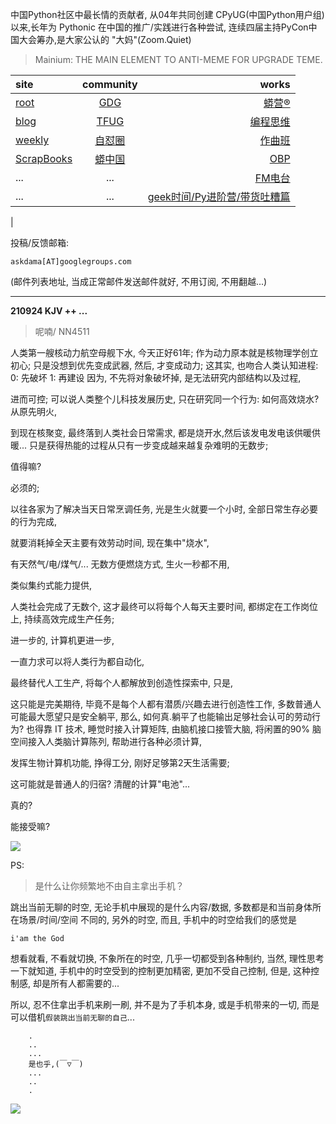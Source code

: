 中国Python社区中最长情的贡献者, 从04年共同创建 CPyUG(中国Python用户组)以来,长年为 Pythonic 在中国的推广/实践进行各种尝试, 连续四届主持PyCon中国大会筹办,是大家公认的 "大妈"(Zoom.Quiet)

> Mainium: THE MAIN ELEMENT TO ANTI-MEME FOR UPGRADE TEME.

| site | community | works |
| :-----| :----: | ----: |
| [root](http://zoomquiet.io/) | [GDG](https://blog.zhgdg.org/) | [蟒营®](https://doc.101.camp/) |
| [blog](https://blog.zoomquiet.io/pages/zoomquiet.html) | [TFUG](http://zh.tfug.world/) | [编程思维](https://py.101.camp/) |
| [weekly](http://weekly.pychina.org/) | [自怼圈](https://du.101.camp/) | [作曲班](https://mu.101.camp/) |
| [ScrapBooks](https://zoomquiet.io/collection.html) | [蟒中国](https://pychina.org/) | [OBP](https://zoomquiet.io/obp/index.html) |
| ... | ... | [FM电台](https://fm.101.camp/) |
| ... | ... | [geek时间/Py进阶营/带货吐糟篇](https://fm.101.camp/2020/geek2py-dama.html) 
 |


投稿/反馈邮箱:

    askdama[AT]googlegroups.com

(邮件列表地址, 
当成正常邮件发送邮件就好, 不用订阅, 不用翻越...)


---------------------------------------------------
**210924 KJV ++ ...**

> 呢喃/ NN4511





人类第一艘核动力航空母舰下水,
今天正好61年;
作为动力原本就是核物理学创立初心;
只是没想到优先变成武器,
然后,
才变成动力;
这其实,
也吻合人类认知进程:
0: 先破坏
1: 再建设
因为,
不先将对象破坏掉,
是无法研究内部结构以及过程,

进而可控;
可以说人类整个儿科技发展历史,
只在研究同一个行为:
如何高效烧水?
从原先明火,

到现在核聚变,
最终落到人类社会日常需求,
都是烧开水,然后该发电发电该供暖供暖...
只是获得热能的过程从只有一步变成越来越复杂难明的无数步;

值得嘛?

必须的;

以往各家为了解决当天日常烹调任务,
光是生火就要一个小时,
全部日常生存必要的行为完成,

就要消耗掉全天主要有效劳动时间,
现在集中"烧水",

有天然气/电/煤气/...
无数方便燃烧方式,
生火一秒都不用,

类似集约式能力提供,

人类社会完成了无数个,
这才最终可以将每个人每天主要时间,
都绑定在工作岗位上,
持续高效完成生产任务;

进一步的,
计算机更进一步,

一直力求可以将人类行为都自动化,

最终替代人工生产,
将每个人都解放到创造性探索中,
只是,

这只能是完美期待,
毕竟不是每个人都有潜质/兴趣去进行创造性工作,
多数普通人可能最大愿望只是安全躺平,
那么,
如何真.躺平了也能输出足够社会认可的劳动行为?
也得靠 IT 技术,
睡觉时接入计算矩阵,
由脑机接口接管大脑,
将闲置的90% 脑空间接入人类脑计算陈列,
帮助进行各种必须计算,

发挥生物计算机功能,
挣得工分, 刚好足够第2天生活需要;

这可能就是普通人的归宿?
清醒的计算"电池"...

​真的?

能接受嘛?



![](https://ipic.zoomquiet.top/2021-09-23-zq42-today-card-2109.024.jpeg)







PS:
> 是什么让你频繁地不由自主拿出手机？

跳出当前无聊的时空,
无论手机中展现的是什么内容/数据,
多数都是和当前身体所在场景/时间/空间 不同的,
另外的时空,
而且, 手机中的时空给我们的感觉是

    i'am the God

想看就看, 不看就切换,
不象所在的时空, 几乎一切都受到各种制约,
当然,
理性思考一下就知道,
手机中的时空受到的控制更加精密, 更加不受自己控制,
但是, 这种控制感,
却是所有人都需要的...

所以, 
忍不住拿出手机来刷一刷,
并不是为了手机本身, 或是手机带来的一切,
而是可以借机`假装跳出当前无聊的自己`...



```
    .
    ..
    ...
    是也乎,(￣▽￣)
    ...
    ..
    .
```


![](http://ydlj.zoomquiet.top/ipic/2021-07-10-210701DU21-zip.jpg)

